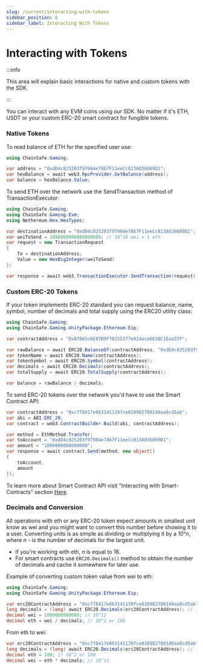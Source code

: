```yaml
---
slug: /current/interacting-with-tokens
sidebar_position: 8
sidebar_label: Interacting With Tokens
---
```



# Interacting with Tokens

:::info

This area will explain basic interactions for native and custom tokens with the SDK.

:::

You can interact with any EVM coins using our SDK. No matter if it's ETH,
USDT or your custom ERC-20 smart contract for fungible tokens.

### Native Tokens

To read balance of ETH for the specified user use:

```csharp
using ChainSafe.Gaming;

var address = "0xdD4c825203f97984e7867F11eeCc813A036089D1";
var hexBalance = await web3.RpcProvider.GetBalance(address);
var balance = hexBalance.Value;
```

To send ETH over the network use the SendTransaction method of TransactionExecutor:

```csharp
using ChainSafe.Gaming;
using ChainSafe.Gaming.Evm;
using Nethereum.Hex.HexTypes;

var destinationAddress = "0xdD4c825203f97984e7867F11eeCc813A036089D1";
var weiToSend = 1000000000000000000; // 10^18 wei = 1 eth
var request = new TransactionRequest
{
    To = destinationAddress,
    Value = new HexBigInteger(weiToSend)
};

var response = await web3.TransactionExecutor.SendTransaction(request);
```

### Custom ERC-20 Tokens

If your token implements ERC-20 standard you can request balance, name, symbol,
number of decimals and total supply using the ERC20 utility class:

```csharp
using ChainSafe.Gaming;
using ChainSafe.Gaming.UnityPackage.Ethereum.Eip;

var contractAddress = "0x07865c6E87B9F70255377e024ace6630C1Eaa37F";

var rawBalance = await ERC20.BalanceOf(contractAddress, "0xdD4c825203f97984e7867F11eeCc813A036089D1");
var tokenName = await ERC20.Name(contractAddress);
var tokenSymbol = await ERC20.Symbol(contractAddress);
var decimals = await ERC20.Decimals(contractAddress);
var totalSupply = await ERC20.TotalSupply(contractAddress);

var balance = rawBalance / decimals;
```

To send ERC-20 tokens over the network you'd have to use the Smart Contract API:

```csharp
var contractAddress = "0xc778417e063141139fce010982780140aa0cd5ab";
var abi = ABI.ERC_20;
var contract = web3.ContractBuilder.Build(abi, contractAddress);

var method = EthMethod.Transfer;
var toAccount = "0xdD4c825203f97984e7867F11eeCc813A036089D1";
var amount = "1000000000000000";
var response = await contract.Send(method, new object[]
{
    toAccount,
    amount
});
```

To learn more about Smart Contract API visit "Interacting with Smart-Contracts" section [Here](https://docs.gaming.chainsafe.io/interacting-with-smart-contracts/).

### Decimals and Conversion

All operations with eth or any ERC-20 token expect amounts in smallest unit know as wei and you might want to convert this
number before showing it to a user. Converting units is as simple as dividing or multiplying it by a _10^n_,
where _n_ - is the number of decimals for the largest unit.

- If you're working with eth, _n_ is equal to 18.
- For smart contracts use `ERC20.Decimals()` method to obtain
the number of decimals and cache it somewhere for later use.

Example of converting custom token value from wei to eth:

```csharp
using ChainSafe.Gaming;
using ChainSafe.Gaming.UnityPackage.Ethereum.Eip;

var erc20ContractAddress = "0xc778417e063141139fce010982780140aa0cd5ab";
long decimals = (long) await ERC20.Decimals(erc20ContractAddress); // 10^10
decimal wei = 1000000000000; // 10^12
decimal eth = wei / decimals; // 10^2 or 100
```

From eth to wei:

```csharp
var erc20ContractAddress = "0xc778417e063141139fce010982780140aa0cd5ab";
long decimals = (long) await ERC20.Decimals(erc20ContractAddress); // 10^10
decimal eth = 100; // 10^2 or 100
decimal wei = eth * decimals; // 10^12
```

